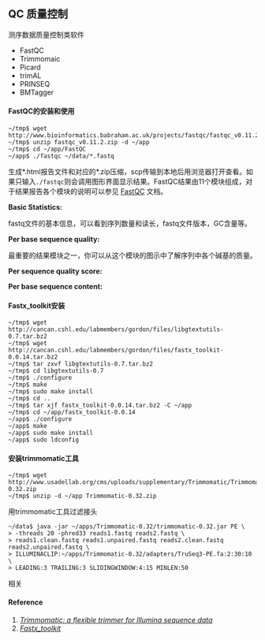 ## QC 质量控制

测序数据质量控制类软件

* FastQC
* Trimmomaic
* Picard
* trimAL
* PRINSEQ
* BMTagger

#### FastQC的安装和使用
```
~/tmp$ wget http://www.bioinformatics.babraham.ac.uk/projects/fastqc/fastqc_v0.11.2.zip
~/tmp$ unzip fastqc_v0.11.2.zip -d ~/app
~/tmp$ cd ~/app/FastQC
~/app$ ./fastqc ~/data/*.fastq
```
生成\*.html报告文件和对应的\*.zip压缩，scp传输到本地后用浏览器打开查看。如果只输入`./fastqc`则会调用图形界面显示结果。FastQC结果由11个模块组成，对于结果报告各个模块的说明可以参见 [FastQC](http://www.bioinformatics.babraham.ac.uk/projects/fastqc/) 文档。

**Basic Statistics:**

fastq文件的基本信息，可以看到序列数量和读长，fastq文件版本，GC含量等。

**Per base sequence quality:**

最重要的结果模块之一，你可以从这个模块的图示中了解序列中各个碱基的质量。

**Per sequence quality score:**

**Per base sequence content:**

#### Fastx_toolkit安装
```
~/tmp$ wget http://cancan.cshl.edu/labmembers/gordon/files/libgtextutils-0.7.tar.bz2
~/tmp$ wget http://cancan.cshl.edu/labmembers/gordon/files/fastx_toolkit-0.0.14.tar.bz2
~/tmp$ tar zxvf libgtextutils-0.7.tar.bz2
~/tmp$ cd libgtextutils-0.7
~/tmp$ ./configure
~/tmp$ make
~/tmp$ sudo make install
~/tmp$ cd ..
~/tmp$ tar xjf fastx_toolkit-0.0.14.tar.bz2 -C ~/app
~/tmp$ cd ~/app/fastx_toolkit-0.0.14
~/app$ ./configure
~/app$ make
~/app$ sudo make install
~/app$ sudo ldconfig
```

#### 安装trimmomatic工具
```
~/tmp$ wget http://www.usadellab.org/cms/uploads/supplementary/Trimmomatic/Trimmomatic-0.32.zip
~/tmp$ unzip -d ~/app Trimmomatic-0.32.zip
```

用trimmomatic工具过滤接头
```
~/data$ java -jar ~/apps/Trimmomatic-0.32/trimmomatic-0.32.jar PE \
> -threads 20 -phred33 reads1.fastq reads2.fastq \
> reads1.clean.fastq reads1.unpaired.fastq reads2.clean.fastq reads2.unpaired.fastq \
> ILLUMINACLIP:~/apps/Trimmomatic-0.32/adapters/TruSeq3-PE.fa:2:30:10 \
> LEADING:3 TRAILING:3 SLIDINGWINDOW:4:15 MINLEN:50
```

相关

#### Reference ###
1. *[Trimmomatic: a flexible trimmer for Illumina sequence data](http://bioinformatics.oxfordjournals.org/content/early/2014/04/12/bioinformatics.btu170.full.pdf)*
2. *[Fastx_toolkit](http://hannonlab.cshl.edu/fastx_toolkit/)*

